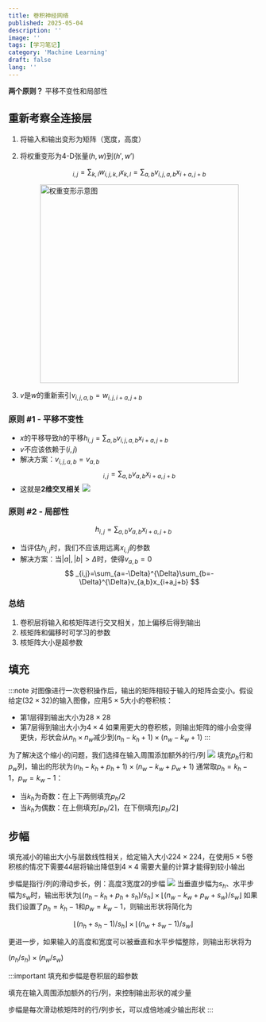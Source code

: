 ```yaml
---
title: 卷积神经网络
published: 2025-05-04
description: ''
image: ''
tags: [学习笔记]
category: 'Machine Learning'
draft: false 
lang: ''
---
```

**两个原则？** 平移不变性和局部性

## 重新考察全连接层

1. 将输入和输出变形为矩阵（宽度，高度）
2. 将权重变形为4-D张量$(h,w)$到$(h',w')$

   $$
   _{i,j}=\sum_{k,l}w_{i,j,k,l}x_{k,l}=\sum_{a,b}v_{i,j,a,b}x_{i+a,j+b}
   $$

   <img src="https://img.fainablog.tech/20250705211021726.jpg" alt="权重变形示意图" style="width: 400px; height: auto; display: block; margin: 0 auto;">
3. $v$是$w$的重新索引$v_{i,j,a,b}=w_{i,j,i+a,j+b}$

### 原则 #1 - 平移不变性

- $x$的平移导致$h$的平移$h_{i,j}=\sum_{a,b}v_{i,j,a,b}x_{i+a,j+b}$
- $v$不应该依赖于$(i,j)$
- 解决方案：$v_{i,j,a,b}=v_{a,b}$
  $$
  _{i,j}=\sum_{a,b}v_{a,b}x_{i+a,j+b}
  $$
- 这就是**2维交叉相关**
  ![](https://zh.d2l.ai/_images/correlation.svg)

### 原则 #2 - 局部性

$$
h_{i,j}=\sum_{a,b}v_{a,b}x_{i+a,j+b}
$$

- 当评估$h_{i,j}$时，我们不应该用远离$x_{i,j}$的参数
- 解决方案：当$|a|,|b| > \Delta$时，使得$v_{a,b}=0$
  $$
  _{i,j}=\sum_{a=-\Delta}^{\Delta}\sum_{b=-\Delta}^{\Delta}v_{a,b}x_{i+a,j+b}
  $$

### 总结

1. 卷积层将输入和核矩阵进行交叉相关，加上偏移后得到输出
2. 核矩阵和偏移时可学习的参数
3. 核矩阵大小是超参数

## 填充

:::note
 对图像进行一次卷积操作后，输出的矩阵相较于输入的矩阵会变小。假设给定$(32\times 32)$的输入图像，应用$5\times 5$大小的卷积核：

- 第1层得到输出大小为$28 \times 28$
- 第7层得到输出大小为$4\times 4$
  如果用更大的卷积核，则输出矩阵的缩小会变得更快，形状会从$n_h\times n_w$减少到$(n_h-k_h+1)\times (n_w-k_w+1)$
  :::

为了解决这个缩小的问题，我们选择在输入周围添加额外的行/列
![](https://zh.d2l.ai/_images/conv-pad.svg)
填充$p_h$行和$p_w$列，输出的形状为$(n_h-k_h+p_h+1)\times (n_w-k_w+p_w+1)$
通常取$p_h=k_h-1$，$p_w=k_w-1$：

- 当$k_h$为奇数：在上下两侧填充$p_h/2$
- 当$k_h$为偶数：在上侧填充$\lceil p_h/2 \rceil$，在下侧填充$\lfloor p_h/2 \rfloor$

## 步幅

填充减小的输出大小与层数线性相关，给定输入大小$224 \times 224$，在使用$5 \times 5$卷积核的情况下需要$44$层将输出降低到$4\times 4$
需要大量的计算才能得到较小输出

步幅是指行/列的滑动步长，例：高度3宽度2的步幅
![](https://zh.d2l.ai/_images/conv-stride.svg)
当垂直步幅为$s_h$、水平步幅为$s_w$时，输出形状为$\lfloor(n_h-k_h+p_h+s_h)/s_h\rfloor \times \lfloor(n_w-k_w+p_w+s_w)/s_w\rfloor$
如果我们设置了$p_h=k_h-1$和$p_w=k_w−1$，则输出形状将简化为

$$
\lfloor(n_h+s_h-1)/s_h\rfloor \times \lfloor(n_w+s_w-1)/s_w\rfloor
$$

更进一步，如果输入的高度和宽度可以被垂直和水平步幅整除，则输出形状将为

$(n_h/s_h) \times (n_w/s_w)$

:::important
填充和步幅是卷积层的超参数

填充在输入周围添加额外的行/列，来控制输出形状的减少量

步幅是每次滑动核矩阵时的行/列步长，可以成倍地减少输出形状
:::
